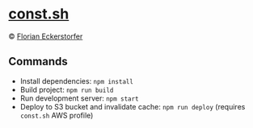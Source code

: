 # [const.sh](https://const.sh)

&copy; [Florian Eckerstorfer](https://florian.ec)

## Commands

- Install dependencies: `npm install`
- Build project: `npm run build`
- Run development server: `npm start`
- Deploy to S3 bucket and invalidate cache: `npm run deploy` (requires `const.sh` AWS profile)
